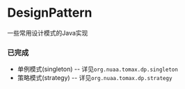 # DesignPattern
一些常用设计模式的Java实现

### 已完成

+ 单例模式(singleton) -- 详见`org.nuaa.tomax.dp.singleton`
+ 策略模式(strategy) -- 详见`org.nuaa.tomax.dp.strategy`
